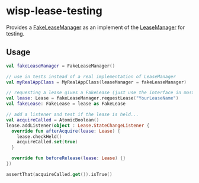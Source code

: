 # wisp-lease-testing

Provides a [FakeLeaseManager](https://github.com/cashapp/misk/blob/master/wisp-lease-testing/src/main/kotlin/wisp/lease/FakeLeaseManager.kt)
as an implement of the [LeaseManager](https://github.com/cashapp/misk/blob/master/wisp-lease/src/main/kotlin/wisp/lease/LeaseManager.kt)
for testing.

## Usage

```kotlin
val fakeLeaseManager = FakeLeaseManager()

// use in tests instead of a real implementation of LeaseManager
val myRealAppClass = MyRealAppClass(leaseManager = fakeLeaseManager)

// requesting a lease gives a FakeLease (just use the interface in most cases)
val lease: Lease = fakeLeaseManager.requestLease("YourLeaseName")
val fakeLease: FakeLease = lease as FakeLease

// add a listener and test if the lease is held...
val acquireCalled = AtomicBoolean()
lease.addListener(object : Lease.StateChangeListener {
  override fun afterAcquire(lease: Lease) {
    lease.checkHeld()
    acquireCalled.set(true)
  }

  override fun beforeRelease(lease: Lease) {}
})

assertThat(acquireCalled.get()).isTrue()
```
